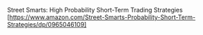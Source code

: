Street Smarts: High Probability Short-Term Trading Strategies [https://www.amazon.com/Street-Smarts-Probability-Short-Term-Strategies/dp/0965046109]  



